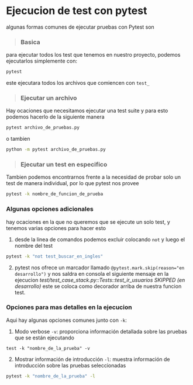 # Ejecucion de test con pytest
algunas formas comunes de ejecutar pruebas con Pytest son

> ### Basica

para ejecutar todos los test que tenemos en nuestro proyecto, podemos ejecutarlos simplemente con:

```bash
pytest
```
este ejecutara todos los archivos que comiencen con ``test_``

> ### Ejecutar un archivo 
Hay ocaciones que necesitamos ejecutar una test suite y para esto podemos hacerlo de la siguiente manera

```bash
pytest archivo_de_pruebas.py
```
o tambien

```bash
python -m pytest archivo_de_pruebas.py
```

> ### Ejecutar un test en especifico
Tambien podemos encontrarnos frente a la necesidad de probar solo un test de manera individual, por lo que pytest nos provee  

```bash
pytest -k nombre_de_funcion_de_prueba
```

### Algunas opciones adicionales
hay ocaciones en la que no queremos que se ejecute un solo test, y tenemos varias opciones para hacer esto

1. desde la linea de comandos podemos excluir colocando `not` y luego el nombre del test
```bash
pytest -k "not test_buscar_en_ingles"
```

2. pytest nos ofrece un marcador llamado `@pytest.mark.skip(reason="en desarrollo")`
y nos saldra en consola el siguiente mensaje en la ejecucion
*test/test_case_stack.py::Tests::test_ir_usuarios SKIPPED (en desarrollo)*
este se coloca como decorador arriba de nuestra funcion test.


### Opciones para mas detalles en la ejecucion
Aqui hay algunas opciones comunes junto con ``-k``:

1. Modo verbose ``-v``: proporciona información detallada sobre las pruebas que se están ejecutando
```bashpy
test -k "nombre_de_la_prueba" -v
```

2. Mostrar información de introducción `-l`: muestra información de introducción sobre las pruebas seleccionadas
```bash
pytest -k "nombre_de_la_prueba" -l
```
